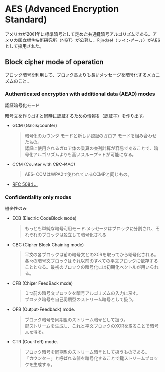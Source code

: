 # AES (Advanced Encryption Standard)

アメリカが2001年に標準暗号として定めた共通鍵暗号アルゴリズムである。アメリカ国立標準技術研究所（NIST）が公募し、Rijndael（ラインダール）がAESとして採用された。

<!-- spell-checker:words Rijndael -->

## Block cipher mode of operation

ブロック暗号を利用して、ブロック長よりも長いメッセージを暗号化するメカニズムのこと。

### Authenticated encryption with additional data (AEAD) modes

認証暗号化モード

暗号文を作り出すと同時に認証するための情報を（認証子）を作り出す。

- GCM (Galois/counter)
    > 暗号化のカウンタ モードと新しい認証のガロア モードを組み合わせたもの。  
    > 認証に使用されるガロア体の乗算の並列計算が容易であることで、暗号化アルゴリズムよりも高いスループットが可能になる。
- CCM (Counter with CBC-MAC)  
    > AES-
CCMはWPA2で使われているCCMPと同じもの。
- [RFC 5084 ...](https://datatracker.ietf.org/doc/html/rfc5084)

<!-- spell-checker:words CCMP -->

### Confidentiality only modes

機密性のみ

- ECB (Electric CodeBlock mode)
    > もっとも単純な暗号利用モード.メッセージはブロックに分割され、それぞれのブロックは独立して暗号化される
- CBC (Cipher Block Chaining mode)
    > 平文の各ブロックは前の暗号文とのXORを取ってから暗号化される。各々の暗号文ブロックはそれ以前のすべての平文ブロックに依存することとなる。最初のブロックの暗号化には初期化ベクトルが用いられる。
- CFB (Chiper FeedBack mode)
    > １つ前の暗号文ブロックを暗号アルゴリズムの入力に戻す。  
    > ブロック暗号を自己同期型のストリーム暗号として扱う。
- OFB (Output-Feedback) mode.
    > ブロック暗号を同期型のストリーム暗号として扱う。  
    > 鍵ストリームを生成し、これと平文ブロックのXORを取ることで暗号文を得る。
- CTR (CounTeR) mode.
    > ブロック暗号を同期型のストリーム暗号として扱うものである。  
    > 「カウンター」と呼ばれる値を暗号化することで鍵ストリームブロックを生成する。

<!-- spell-checker:words Chiper -->
